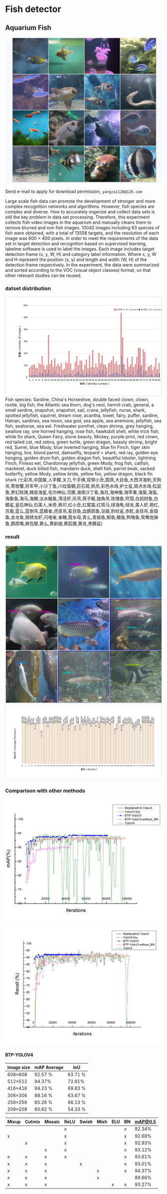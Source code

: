 # Fish detector
## Aquarium Fish
![image](https://github.com/fucker007/FishCLEF-2020/blob/main/images/Picture1.png)
      
Send e-mail to apply for download permission, `yangzai126@126.com`

Large scale fish data can promote the development of stronger and more complex recognition networks and algorithms. However, fish species are complex and diverse. How to accurately organize and collect data sets is still the key problem in data set processing. Therefore, this experiment collects fish video images in the aquarium and manually cleans them to remove blurred and non fish images. 10042 images including 83 species of fish were obtained, with a total of 13558 targets, and the resolution of each image was 600 × 400 pixels. In order to meet the requirements of the data set in target detection and recognition based on supervised learning, labelme software is used to label the images. Each image includes target detection frame (x, y, W, H) and category label information. Where x, y, W and H represent the position (x, y) and length and width (W, H) of the detection frame respectively. In the experiment, the data were summarized and sorted according to the VOC (visual object classes) format, so that other relevant studies can be reused.

### datset distribution
![image](https://github.com/fucker007/FishCLEF-2020/blob/main/images/train_val_test.png)
Fish species: 
Sardine, China's Horseshoe, double faced clown, clown, rootle, big fish, the Atlantic sea thorn, dog's nest, hermit crab, general, a small sardine, snapshot, snapshot, sail, crane, jellyfish, nurse, shark, spotted jellyfish, squirrel, dream rose, acantha, towel, fairy, puffer, sardine, Hainan, sardines, sea moon, sea god, sea apple, sea anemone, jellyfish, sea fish, seahorse, sea eel. Freshwater pomfret, clean shrimp, grey hanging, swallow ray, one horned hanging, rose fish, hawksbill shell, white trick fish, white fin shark, Queen Fairy, stone beauty, Mickey, purple print, red clown, red tailed cat, red zebra, green turtle, green dragon, beauty shrimp, bright red, Sumei, blue Mody, blue inverted hanging, blue fin Finch, tiger skin hanging, lice, blood parrot, damselfly, leopard > shark, red ray, golden eye hanging, golden drum fish, golden dragon fish, beautiful lobster, lightning Finch, Finless eel, Chardonnay jellyfish, green Mody, frog fish, catfish, mackerel, duck billed fish, mandarin duck, shell fish, parrot beak, sacked butterfly, yellow Mody, yellow bride, yellow fox, yellow dragon, black fin shark
(七彩吊,中国鲎,人字鲽,关刀,千手佛,双带小丑,圆燕,大目鱼,大西洋海刺,天狗吊,寄居蟹,将军甲,小沙丁鱼,川纹笛鲷,巨石斑,帆吊,彩色水母,护士鲨,斑点水母,松鼠鱼,梦幻玫瑰,棘皮海星,毛巾神仙,河豚,海南沙丁鱼,海月,海神像,海苹果,海葵,海蜇,海象鱼,海马,海鳝,淡水鲳鱼,清洁虾,灰吊,燕子鳐,独角吊,玫瑰鱼,玳瑁,白招财鱼,白鳍鲨,皇后神仙,石美人,米奇,紫印,红小丑,红尾猫,红斑马,绿海龟,绿龙,美人虾,艳红,苏眉,蓝么,蓝倒吊,蓝鳍雀,虎皮吊,虱目鱼,血鹦鹉鱼,豆娘,豹纹鲨,赤魟,金目吊,金鼓鱼,金龙鱼,锦绣龙虾,闪电雀,雀鳝,霞水母,青么,青蛙鱼,鮣鱼,鲭鱼,鸭嘴鱼,鸳鸯炮弹鱼,鹦鹉嘴,麻包蝶,黄么,黄新娘,黄狐狸,黄龙,黑鳍鲨)
### result 
![image](https://github.com/fucker007/FishCLEF-2020/blob/main/images/Picture2.png)
![image](https://github.com/fucker007/FishCLEF-2020/blob/main/images/mAP_for83_class.png)
### Comparison with other methods
![image](https://github.com/fucker007/FishCLEF-2020/blob/main/images/mAP_train.png)
![image](https://github.com/fucker007/FishCLEF-2020/blob/main/images/recall_train.png)

#### BTP-YOLOV4

| image size |	mAP	Average| IoU     |
| -------    | ---------- | ------- |
| 608×608    |  92.57 %   | 63.71 % | 
| 512×512    |  94.37%	   | 72.81%
| 416×416    |  94.23 %   | 69.83 % |
| 306×306    |  88.16 %   | 63.67 % |
| 256×256    |  85.26 %   | 66.13 % |
| 208×208    |  60.62 %   | 54.33 % |

| Mixup	 |  Cutmix |	Mosaic |	ReLU |	Swish |	Mish  |	ELU  |	BN  |	mAP@0.5  |
| ------ | ------- | --------  | --------| ------ | ----- | ---- | ---- | ---------- |
|        |         |           |     x   |		  |       |      |   x  |  92.34%   |
|   x    |         |           |     x   |        |       |      |   x   |  92.69%   |   
|        |    x    |           |     x   |        |       |      |   x   |  92.93%   |
|        |         |     x     |     x   |        |       |      |   x   |  93.12%   |
|   x    |    x    |    x      |     x   |        |       |      |   x   |  93.61%   |
|   x    |    x    |    x      |         |    x   |       |      |   x   |  93.01%    |
|   x    |    x    |    x      |         |        |  x    |      |   x   |  94.37%   |
|   x    |    x    |    x      |         |        |  x    |      |       |  89.66%   |
|   x    |    x    |    x      |         |        |       |  x   |   x   |  93.27%   |

